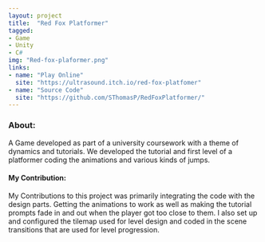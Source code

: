 ```yaml
---
layout: project
title:  "Red Fox Platformer"
tagged:
- Game
- Unity
- C#
img: "Red-fox-plaformer.png"
links:
- name: "Play Online"
  site: "https://ultrasound.itch.io/red-fox-platfomer"
- name: "Source Code"
  site: "https://github.com/SThomasP/RedFoxPlatformer/"
---
```

### About:

A Game developed as part of a university coursework with a theme of dynamics and tutorials. We developed the tutorial and first level of a platformer coding the animations and various kinds of jumps.

#### My Contribution:

My Contributions to this project was primarily integrating the code with the design parts. Getting the animations to work as well as making the tutorial prompts fade in and out when the player got too close to them. I also set up and configured the tilemap used for level design and coded in the scene transitions that are used for level progression.